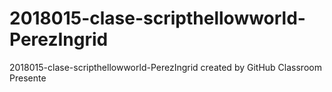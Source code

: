 # 2018015-clase-scripthellowworld-PerezIngrid
2018015-clase-scripthellowworld-PerezIngrid created by GitHub Classroom
Presente
